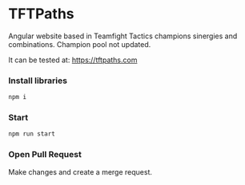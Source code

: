 
# TFTPaths

Angular website based in Teamfight Tactics champions sinergies and combinations.
Champion pool not updated. 

It can be tested at: https://tftpaths.com

### Install libraries
```bash
npm i
```

### Start 
```bash
npm run start
```

### Open Pull Request
Make changes and create a merge request.
